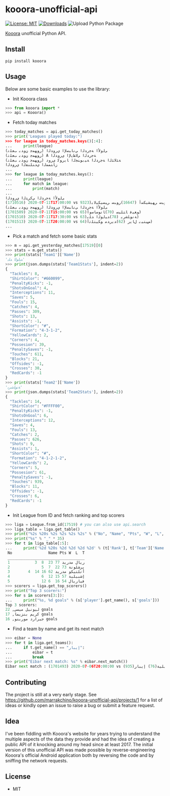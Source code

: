 # kooora-unofficial-api
[![License: MIT](https://img.shields.io/badge/License-MIT-red.svg)](https://opensource.org/licenses/MIT)
[![Downloads](https://pepy.tech/badge/kooora)](https://pepy.tech/project/kooora)
![Upload Python Package](https://github.com/marrakchino/kooora-unofficial-api/workflows/Upload%20Python%20Package/badge.svg)

[Kooora](kooora.com) unofficial Python API.

## Install
`pip install kooora`

## Usage

Below are some basic examples to use the library:

* Init Kooora class
```python
>>> from kooora import *
>>> api = Kooora()
```

* Fetch today matches
```python
>>> today_matches = api.get_today_matches()
>>> print('Leagues played today:")
>>> for league in today_matches.keys()[:4]:
...     print(league)
(ﺭﻮﻬﻤﺟ ﻥﻭﺪﺑ ﺐﻌﻠﺗ) ﻰﻟﻭﻷﺍ ﺔﺟﺭﺪﻟﺍ ﻲﻧﺎﺒﺳﻹﺍ ﻱﺭﻭﺪﻟﺍ
(ﺭﻮﻬﻤﺟ ﻥﻭﺪﺑ ﺐﻌﻠﺗ) A ﺔﺟﺭﺪﻟﺍ ﻲﻟﺎﻄﻳﻹﺍ ﻱﺭﻭﺪﻟﺍ
(ﺭﻮﻬﻤﺟ ﻥﻭﺪﺑ ﺐﻌﻠﺗ) ﺔﺜﻟﺎﺜﻟﺍ ﺔﺟﺭﺪﻟﺍ ﺔﻴﺑﻮﻨﺠﻟﺍ ﺎﻳﺭﻮﻛ ﻱﺭﻭﺩ
ﺯﺎﺘﻤﻤﻟﺍ ﻱﺪﻨﻠﻨﻔﻟﺍ ﻱﺭﻭﺪﻟﺍ
...
>>> for league in today_matches.keys():
...     print(league)
...     for match in league:
...         print(match)
...
ﻰﻟﻭﻷﺍ ﺔﺟﺭﺪﻟﺍ ﻲﻛﺮﺘﻟﺍ ﻱﺭﻭﺪﻟﺍ
(1710516) 2020-07-11T17:00:00 vs 9323)ﺭﻮﺒﺳ ﺮﻬﻴﺸﻴﻜﺳﺃ (16647)ﺭﻮﺒﺳ ﺮﻴﺴﻴﻜﻴﻟﺎﺑ)
(ﺭﻮﻬﻤﺟ ﻥﻭﺪﺑ ﺐﻌﻠﺗ) ﻰﻟﻭﻷﺍ ﺔﺟﺭﺪﻟﺍ ﻲﻧﺎﺒﺳﻹﺍ ﻱﺭﻭﺪﻟﺍ
(1701509) 2020-07-11T15:00:00 vs 65)ﻮﻐﻴﻓ ﺎﺘﻠﻴﺳ (70)ﺎﻧﻮﺳﺎﺳﻭﺃ)
(1701510) 2020-07-11T17:30:00 vs 63)ﺔﻧﻮﻠﺷﺮﺑ (78)ﺪﻴﻟﻮﻟﺍ ﺪﻠﺑ)
(1701513) 2020-07-11T20:00:00 vs 64)ﺲﻴﺘﻴﺑ ﻝﺎﻳﺭ (62)ﺪﻳﺭﺪﻣ ﻮﻜﻴﺘﻠﺗﺃ)
...
```

* Pick a match and fetch some basic stats
```python
>>> m = api.get_yesterday_matches[17519][0]
>>> stats = m.get_stats()
>>> print(stats['Team1']['Name'])
'ﺪﻴﻟﻮﻟﺍ ﺪﻠﺑ'
>>> print(json.dumps(stats['Team1Stats'], indent=2))
{
  "Tackles": 8,
  "ShirtColor": "#660099",
  "PenaltyKicks": -1,
  "ShotsOnGoal": 4,
  "Interceptions": 11,
  "Saves": 5,
  "Fouls": 15,
  "Catches": 4,
  "Passes": 309,
  "Shots": 13,
  "Assists": -1,
  "ShortColor": "#",
  "Formation": "4-3-1-2",
  "YellowCards": 2,
  "Corners": 4,
  "Possesion": 39,
  "PenaltySaves": -1,
  "Touches": 611,
  "Blocks": 21,
  "Offsides": -1,
  "Crosses": 30,
  "RedCards": -1
}
>>> print(stats['Team2']['Name'])
'ﺔﻧﻮﻠﺷﺮﺑ'
>>> print(json.dumps(stats['Team2Stats'], indent=2))
{
  "Tackles": 14,
  "ShirtColor": "#FFFF00",
  "PenaltyKicks": -1,
  "ShotsOnGoal": 6,
  "Interceptions": 12,
  "Saves": 4,
  "Fouls": 13,
  "Catches": 2,
  "Passes": 626,
  "Shots": 9,
  "Assists": 1,
  "ShortColor": "#",
  "Formation": "4-1-2-1-2",
  "YellowCards": 2,
  "Corners": 5,
  "Possesion": 61,
  "PenaltySaves": -1,
  "Touches": 939,
  "Blocks": 11,
  "Offsides": -1,
  "Crosses": 6,
  "RedCards": -1
}
```

* Init League from ID and fetch ranking and top scorers
```python
>>> liga = League.from_id(17519) # you can also use api.search
>>> liga_table = liga.get_table()
>>> print("%2s %20s %2s %2s %2s %2s" % ("No", "Name", "Pts", "W", "L", "T"))
>>> print("%s" % "_" * 35)
>>> for t in liga_table[:5]:
...     print('%2d %20s %2d %2d %2d %2d' % (t['Rank'], t['Team']['Name'], t['Points'], t['Won'], t['Tied'], t['Lost']))
 No                Name Pts W  L  T
 __________________________________
 1           ريال مدريد 77 23  8  3
 2              برشلونة 73 22  7  5
 3        أتلتيكو مدريد 62 16 14  4
 4              إشبيلية 57 15 12  6
 5              فياريال 54 16  6 12
>>> scorers = liga.get_top_scorers()
>>> print("Top 3 scorers:")
>>> for s in scorers[3:]):
...     print("%s, %d goals" % (s['player'].get_name(), s['goals']))
Top 3 scorers:
ليونيل ميسي, 22 goals
كريم بنزيما, 17 goals
جيرارد مورينو, 16 goals
```

* Find a team by name and get its next match
```python
>>> eibar = None
>>> for t in liga.get_teams():
...     if t.get_name() == "إيبار":
...         eibar = t
...         break
>>> print("Eibar next match: %s" % eibar.next_match())
Eibar next match : (1701493) 2020-07-06T20:00:00 vs إشبيلية(76) إيبار(935)    
```

## Contributing
The project is still at a very early stage.
See https://github.com/marrakchino/kooora-unofficial-api/projects/1 for a list 
of ideas or kindly open an issue to raise a bug or submit a feature request.

## Idea 
I've been fiddling with Kooora's website for years trying to understand
the multiple aspects of the data they provide and had the idea of creating a public
API of it knocking around my head since at least 2017. The initial version of this
unofficial API was made possible by reverse-engineering Kooora's official Android
application both by reversing the code and by sniffing the network requests.

## License

* MIT
